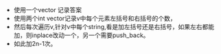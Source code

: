 + 使用一个vector<string> 记录答案
+ 使用两个int vector记录v中每个元素左括号和右括号的个数，
+ 然后每次遍历v,针对v中每个string,看是加左括号还是右括号，如果左右都能加，则inplace改动一个，另一个需要push_back。
+ 如此加2n-1次。
